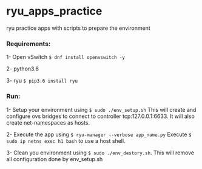 # ryu_apps_practice
ryu practice apps with scripts to prepare the environment
### Requirements:
1- Open vSwitch ```$ dnf install openvswitch -y```

2- python3.6

3- ryu ```$ pip3.6 install ryu```

### Run:
1- Setup your environment using ```$ sudo ./env_setup.sh```
This will create and configure ovs bridges to connect to controller tcp:127.0.0.1:6633.
It will also create net-namespaces as hosts.

2- Execute the app using ```$ ryu-manager --verbose app_name.py```
Execute ```$ sudo ip netns exec h1 bash``` to use a host shell.

3- Clean you environment using ```$ sudo ./env_destory.sh```.
This will remove all configuration done by env_setup.sh
